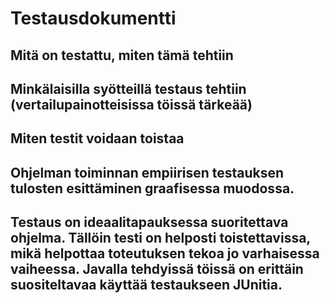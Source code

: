 # Testausdokumentti


## Mitä on testattu, miten tämä tehtiin


## Minkälaisilla syötteillä testaus tehtiin (vertailupainotteisissa töissä tärkeää)


## Miten testit voidaan toistaa


## Ohjelman toiminnan empiirisen testauksen tulosten esittäminen graafisessa muodossa.


## Testaus on ideaalitapauksessa suoritettava ohjelma. Tällöin testi on helposti toistettavissa, mikä helpottaa toteutuksen tekoa jo varhaisessa vaiheessa. Javalla tehdyissä töissä on erittäin suositeltavaa käyttää testaukseen JUnitia.